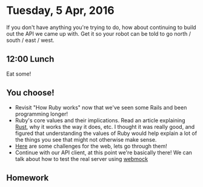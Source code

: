 Tuesday,  5 Apr, 2016
=====================

If you don't have anything you're trying to do,
how about continuing to build out the API we came up with.
Get it so your robot can be told to go north / south / east / west.


12:00 Lunch
-----------

Eat some!

You choose!
-----------

* Revisit "How Ruby works" now that we've seen some Rails and been programming longer!
* Ruby's core values and their implications.
  Read an article explaining [Rust](http://designisrefactoring.com/2016/04/01/rust-via-its-core-values/?utm_content=buffer3dba1&utm_medium=social&utm_source=twitter.com&utm_campaign=buffer),
  why it works the way it does, etc. I thought it was really good,
  and figured that understanding the values of Ruby would help explain a lot of the things you see that might not otherwise make sense.
* [Here](https://www.freecodecamp.com/map) are some challenges for the web, lets go through them!
* Continue with our API client, at this point we're basically there! We can talk about how to test the real server using [webmock](https://github.com/bblimke/webmock)

Homework
--------

